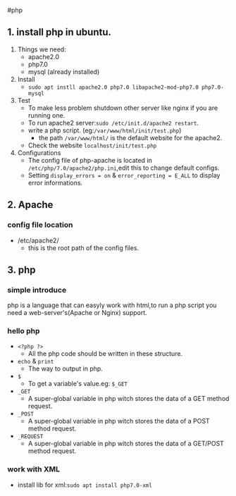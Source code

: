 #php
## 1. install php in ubuntu.
1. Things we need:
    * apache2.0
    * php7.0
    * mysql (already installed)
2. Install
    * `sudo apt instll apache2.0 php7.0 libapache2-mod-php7.0 php7.0-mysql`
3. Test
    * To make less problem shutdown other server like nginx if you are running one.
    * To run apache2 server:`sudo /etc/init.d/apache2 restart`.
    * write a php script. (eg:`/var/www/html/init/test.php`)
    	* the path `/var/www/html/` is the default website for the apache2.
    * Check the website `localhost/init/test.php`
4. Configurations
    * The config file of php-apache is located in `/etc/php/7.0/apache2/php.ini`,edit this to change default configs.
    * Setting `display_errors = on` & `error_reporting = E_ALL` to display error informations.

## 2. Apache
### config file location
* /etc/apache2/
	* this is the root path of the config files.


## 3. php
### simple introduce
php is a language that can easyly work with html,to run a php script you need a web-server's(Apache or Nginx) support.

### hello php
* `<?php ?>`
    * All the php code should be written in these structure.
* `echo` & `print`
    * The way to output in php.
* `$`
    * To get a variable's value.eg: `$_GET`
* `_GET`
    * A super-global variable in php witch stores the data of a GET method request.
* `_POST`
    * A super-global variable in php witch stores the data of a POST method request.
* `_REQUEST`
    * A super-global variable in php witch stores the data of a GET/POST method request.         

### work with XML
* install lib for xml:`sudo apt install php7.0-xml`